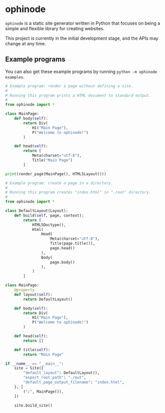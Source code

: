 # ophinode
`ophinode` is a static site generator written in Python that focuses on being
a simple and flexible library for creating websites.

This project is currently in the initial development stage, and the APIs may
change at any time.

## Example programs

You can also get these example programs by running
`python -m ophinode examples`.

```python
# Example program: render a page without defining a site.
#
# Running this program prints a HTML document to standard output.
#
from ophinode import *

class MainPage:
    def body(self):
        return Div(
            H1("Main Page"),
            P("Welcome to ophinode!")
        )

    def head(self):
        return [
            Meta(charset="utf-8"),
            Title("Main Page")
        ]

print(render_page(MainPage(), HTML5Layout()))

```

```python
# Example program: create a page in a directory.
#
# Running this program creates "index.html" in "./out" directory.
#
from ophinode import *

class DefaultLayout(Layout):
    def build(self, page, context):
        return [
            HTML5Doctype(),
            Html(
                Head(
                    Meta(charset="utf-8"),
                    Title(page.title()),
                    page.head()
                ),
                Body(
                    page.body()
                ),
            )
        ]

class MainPage:
    @property
    def layout(self):
        return DefaultLayout()

    def body(self):
        return Div(
            H1("Main Page"),
            P("Welcome to ophinode!")
        )

    def head(self):
        return []

    def title(self):
        return "Main Page"

if __name__ == "__main__":
    site = Site({
        "default_layout": DefaultLayout(),
        "export_root_path": "./out",
        "default_page_output_filename": "index.html",
    }, [
        ("/", MainPage()),
    ])

    site.build_site()

```
